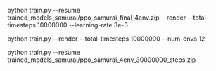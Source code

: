 





python train.py --resume trained_models_samurai/ppo_samurai_final_4env.zip --render --total-timesteps 10000000  --learning-rate 3e-3



python train.py --render --total-timesteps 10000000 --num-envs 12




python train.py --resume trained_models_samurai/ppo_samurai_4env_30000000_steps.zip